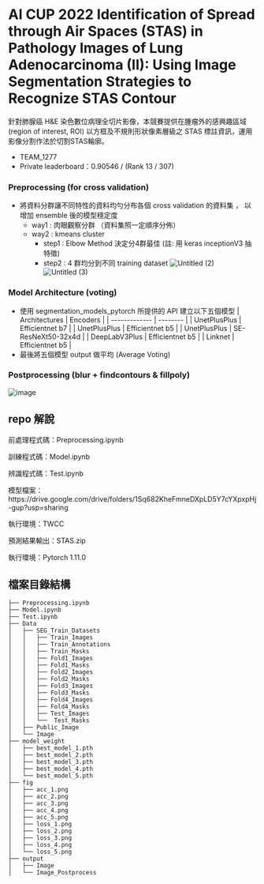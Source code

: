 # AI CUP 2022 Identification of Spread through Air Spaces (STAS) in Pathology Images of Lung Adenocarcinoma (II): Using Image Segmentation Strategies to Recognize STAS Contour

<p> 針對肺腺癌 H&E 染色數位病理全切片影像，本競賽提供在腫瘤外的感興趣區域 (region of interest, ROI) 以方框及不規則形狀像素層級之 STAS 標註資訊，運用影像分割作法於切割STAS輪廓。</p>

* TEAM_1277
* Private leaderboard：0.90546 / (Rank 13 / 307)

### Preprocessing (for cross validation)
+ 將資料分群讓不同特性的資料均勻分布各個 cross validation 的資料集 ， 以增加 ensemble 後的模型穩定度
  + way1 : 肉眼觀察分群 （資料集照一定順序分佈）
  + way2 : kmeans cluster 
    + step1 : Elbow Method 決定分4群最佳 (註: 用 keras inceptionV3 抽特徵)
    + step2 : 4 群均分到不同 training dataset
    ![Untitled (2)](https://user-images.githubusercontent.com/76427253/185758143-55d5da83-b20a-44a9-b1a4-ce580c15577a.png)
    ![Untitled (3)](https://user-images.githubusercontent.com/76427253/185758151-b167a888-fec3-4191-b528-abdcc8aa6626.png)

### Model Architecture (voting)
* 使用 segmentation_models_pytorch 所提供的 API 建立以下五個模型
  | Architectures | Encoders |
  | ------------- | -------- |
  | UnetPlusPlus  | Efficientnet b7 |
  | UnetPlusPlus  | Efficientnet b5 |
  | UnetPlusPlus  | SE-ResNeXt50-32x4d |
  | DeepLabV3Plus | Efficientnet b5 |
  | Linknet       | Efficientnet b5 |
* 最後將五個模型 output 做平均 (Average Voting)

### Postprocessing (blur + findcontours & fillpoly)
![image](https://user-images.githubusercontent.com/76427253/185757288-2752ff48-20bd-4841-aafa-0555585824ce.png)

## repo 解說
<p>前處理程式碼：Preprocessing.ipynb</p>
<p>訓練程式碼：Model.ipynb</p>
<p>辨識程式碼：Test.ipynb</p>
<p>模型檔案：https://drive.google.com/drive/folders/1Sq682KheFmneDXpLD5Y7cYXpxpHj-gup?usp=sharing</p>
<p>執行環境：TWCC</p>
<p>預測結果輸出：STAS.zip</p>
<p>執行環境：Pytorch 1.11.0</p>

## 檔案目錄結構
```
├── Preprocessing.ipynb               
├── Model.ipynb
├── Test.ipynb
├── Data
│   ├── SEG_Train_Datasets
│   │   ├── Train_Images
│   │   ├── Train_Annotations
│   │   ├── Train_Masks
│   │   ├── Fold1_Images
│   │   ├── Fold1_Masks
│   │   ├── Fold2_Images
│   │   ├── Fold2_Masks
│   │   ├── Fold3_Images
│   │   ├── Fold3_Masks
│   │   ├── Fold4_Images
│   │   ├── Fold4_Masks
│   │   ├── Test_Images
│   │   └──  Test_Masks
│   ├── Public_Image
│   └── Image   
├── model_weight                      
│   ├── best_model_1.pth
│   ├── best_model_2.pth               
│   ├── best_model_3.pth         
│   ├── best_model_4.pth               
│   └── best_model_5.pth
├── fig                      
│   ├── acc_1.png
│   ├── acc_2.png              
│   ├── acc_3.png         
│   ├── acc_4.png              
│   ├── acc_5.png
│   ├── loss_1.png
│   ├── loss_2.png              
│   ├── loss_3.png         
│   ├── loss_4.png              
│   └── loss_5.png
├── output                      
│   ├── Image           
│   └── Image_Postprocess
```
